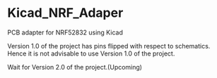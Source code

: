 # Kicad_NRF_Adaper
PCB adapter for NRF52832 using Kicad

Version 1.0 of the project has pins flipped with respect to schematics. Hence it is not advisable to use Version 1.0 of the project.

Wait for Version 2.0 of the project.(Upcoming)